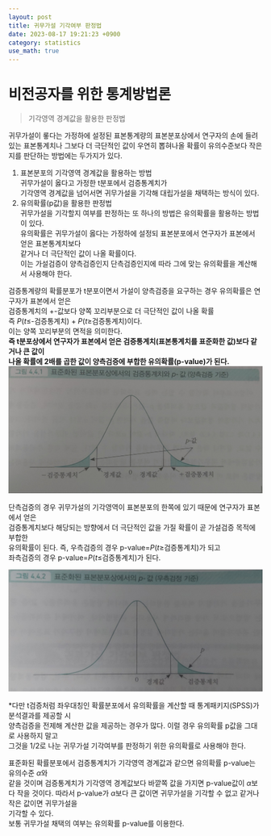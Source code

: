 ```yaml
---
layout: post
title: 귀무가설 기각여부 판정법 
date: 2023-08-17 19:21:23 +0900
category: statistics 
use_math: true
---
```

# 비전공자를 위한 통계방법론    
> 기각영역 경계값을 활용한 판정법     

귀무가설이 롷다는 가정하에 설정된 표본통계량의 표본분포상에서 연구자의 손에 들려있는 표본통계치나 그보다 더 극단적인 값이 우연히 뽑혀나올 확률이 유의수준보다 작은지를 판단하는 방법에는 두가지가 있다.  
1. 표본분포의 기각영역 경계값을 활용하는 방법  
   귀무가설이 옳다고 가정한 t분포에서 검증통계치가  
   기각영역 경계값을 넘어서면 귀무가설을 기각해 대립가설을 채택하는 방식이 있다.
2. 유의확률(p값)을 활용한 판정법  
   귀무가설을 기각할지 여부를 판정하는 또 하나의 방법은 유의확률을 활용하는 방법이 있다.  
   유의확률은 귀무가설이 옳다는 가정하에 설정되 표본분포에서 연구자가 표본에서 얻은 표본통계치보다  
   같거나 더 극단적인 값이 나올 확률이다.  
   이는 가설검증이 양측검증인지 단측검증인지에 따라 그에 맞는 유의확률을 계산해서 사용해야 한다.  
  
검증통계량의 확률분포가 t분포이면서 가설이 양측검증을 요구하는 경우 유의확률은 연구자가 표본에서 얻은  
검증통계치의 +-값보다 양쪽 꼬리부분으로 더 극단적인 값이 나올 확률  
즉 $P(t\leq$-검증통계치) + $P(t\geq$검증통계치)이다.  
이는 양쪽 꼬리부분의 면적을 의미한다.  
**즉 t분포상에서 연구자가 표본에서 얻은 검증통계치(표본통계치를 표준화한 값)보다 같거나 큰 값이**  
**나올 확률에 2배를 곱한 값이 양측검증에 부합한 유의확률(p-value)가 된다.**  
![양측](https://github.com/shina1221/shina1221.github.io/blob/main/_posts/%EB%8F%84%EC%84%9C/%EB%B9%84%EC%A0%84%EA%B3%B5%EC%9E%90%EB%A5%BC%20%EC%9C%84%ED%95%9C%20%ED%86%B5%EA%B3%84%EB%B0%A9%EB%B2%95%EB%A1%A0/img/%EC%96%91%EC%B8%A1%EA%B2%80%EC%A0%95%20p-value.jpg)  

단측검증의 경우 귀무가설의 기각영역이 표본분포의 한쪽에 있기 때문에 연구자가 표본에서 얻은  
검증통계치보다 해당되는 방향에서 더 극단적인 값을 가질 확률이 곧 가설검증 목적에 부합한  
유의확률이 된다. 즉, 우측검증의 경우 p-value=$P(t\geq$검증통계치)가 되고  
좌측검증의 경우 p-value=$P(t\leq$검증통계치)가 된다.  
  
![단측](https://github.com/shina1221/shina1221.github.io/blob/main/_posts/%EB%8F%84%EC%84%9C/%EB%B9%84%EC%A0%84%EA%B3%B5%EC%9E%90%EB%A5%BC%20%EC%9C%84%ED%95%9C%20%ED%86%B5%EA%B3%84%EB%B0%A9%EB%B2%95%EB%A1%A0/img/%EB%8B%A8%EC%B8%A1%EA%B2%80%EC%A0%95%20p-value.jpg)  
  
*다만 t검증처럼 좌우대칭인 확률분포에서 유의확률을 계산할 때 통계패키지(SPSS)가 분석결과를 제공할 시  
양측검증을 전제해 계산한 값을 제공하는 경우가 많다. 이럴 경우 유의확률 p값을 그대로 사용하지 말고  
그것을 1/2로 나눈 귀무가설 기각여부를 판정하기 위한 유의확률로 사용해야 한다.  
  
표준화된 확률분포에서 검증통계치가 기각영역 경계값과 같으면 유의확률 p-value는 유의수준 $\alpha$와  
같을 것이며 검증통계치가 기각영역 경계값보다 바깥쪽 값을 가지면 p-value값이 $\alpha$보다 작을 것이다. 따라서 p-value가 $\alpha$보다 큰 값이면 귀무가설을 기각할 수 없고 같거나 작은 값이면 귀무가설을  
기각할 수 있다.  
보통 귀무가설 채택의 여부는 유의확률 p-value를 이용한다.   
  


  

